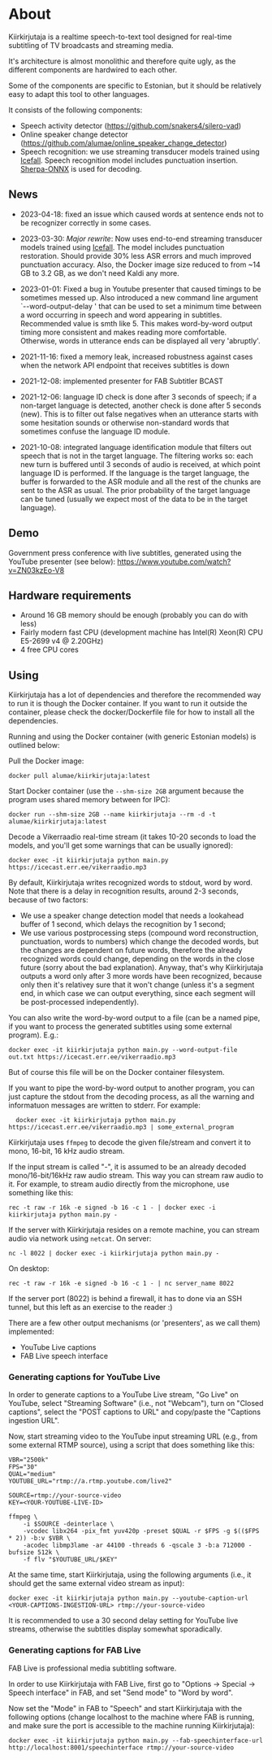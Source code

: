 # About

Kiirkirjutaja is a realtime speech-to-text tool designed for real-time subtitling of TV broadcasts
and streaming media.

It's architecture is almost monolithic and therefore quite ugly, as the different components are hardwired to each other.

Some of the components are specific to Estonian, but it should be relatively easy to adapt this tool
to other languages.

It consists of the following components:

  * Speech activity detector (https://github.com/snakers4/silero-vad)
  * Online speaker change detector (https://github.com/alumae/online_speaker_change_detector)
  * Speech recognition: we use streaming transducer models trained using [Icefall](https://github.com/k2-fsa/icefall). Speech recognition model
  includes punctuation insertion. [Sherpa-ONNX](https://github.com/k2-fsa/sherpa-onnx) is used for decoding.
  

## News
  * 2023-04-18: fixed an issue which caused words at sentence ends not to be recognizer correctly in some cases.

  * 2023-03-30: *Major rewrite*: Now uses end-to-end streaming transducer models trained using [Icefall](https://github.com/k2-fsa/icefall).
  The model includes punctuation restoration. Should provide 30% less ASR errors and much improved punctuation accuracy.
  Also, the Docker image size reduced to from ~14 GB to 3.2 GB, as we don't need Kaldi any more.
  * 2023-01-01: Fixed a bug in Youtube presenter that caused timings to be sometimes messed up. Also introduced
  a new command line argument `--word-output-delay <seconds>' that can be used to set a minimum time between a word
  occurring in speech and word appearing in subtitles. Recommended value is smth like 5. This makes word-by-word output
  timing more consistent and makes reading more comfortable. 
  Otherwise, words in utterance ends can be displayed all very 'abruptly'.

  * 2021-11-16: fixed a memory leak, increased robustness against cases when the network API endpoint that receives
  subtitles is down

  * 2021-12-08: implemented presenter for FAB Subtitler BCAST 

  * 2021-12-06: language ID check is done after 3 seconds of speech; if a non-target language is detected,
  another check is done after 5 seconds (new). This is to filter out false negatives when an utterance starts with 
  some hesitation sounds or otherwise non-standard words that sometimes confuse the language ID module.

  * 2021-10-08: integrated language identification module that filters out speech that is not in the target language.
  The filtering works so: each new turn is buffered until 3 seconds of audio is received, at which point language ID
  is performed. If the language is the target language, the buffer is forwarded to the ASR module and all the rest of the chunks
  are sent to the ASR as usual. The prior probability of the target language can be tuned (usually we expect most of 
  the data to be in the target language).

## Demo

Government press conference with live subtitles, generated using the YouTube presenter (see below):
https://www.youtube.com/watch?v=ZN03kzEo-V8

## Hardware requirements

  - Around 16 GB memory should be enough (probably you can do with less)
  - Fairly modern fast CPU (development machine has Intel(R) Xeon(R) CPU E5-2699 v4 @ 2.20GHz)
  - 4 free CPU cores


## Using

Kiirkirjutaja has a lot of dependencies and therefore the recommended way to run it is though the Docker container. 
If you want to run it outside the container, please check the docker/Dockerfile file for how to
install all the dependencies.

Running and using the Docker container (with generic Estonian models) is outlined below:

Pull the Docker image:

    docker pull alumae/kiirkirjutaja:latest

Start Docker container (use the `--shm-size 2GB` argument because the program uses shared memory between for IPC):

    docker run --shm-size 2GB --name kiirkirjutaja --rm -d -t alumae/kiirkirjutaja:latest

Decode a Vikerraadio real-time stream (it takes 10-20 seconds to load the models, and you'll get some warnings that can be usually ignored):

    docker exec -it kiirkirjutaja python main.py https://icecast.err.ee/vikerraadio.mp3

By default, Kiirkirjutaja writes recognized words to stdout, word by word. Note that there is a delay 
in recognition results, around 2-3 seconds, because of two factors:

  - We use a speaker change detection model that needs a lookahead buffer of 1 second, which delays the recognition by 1 second;
  - We use various postprocessing steps (compound word reconstruction, punctuation, words to numbers) which change the decoded
  words, but the changes are dependent on future words, therefore the already recognized words could change, 
  depending on the words in the close future (sorry about the bad explanation). Anyway, that's why Kiirkirjutaja outputs
  a word only after 3 more words have been recognized, because only then it's relativey sure that it won't change
  (unless it's a segment end, in which case we can output everything, since
  each segment will be post-processed independently).

You can also write the word-by-word output to a file (can be a named pipe, if you want to process the generated
subtitles using some external program). E.g.:

    docker exec -it kiirkirjutaja python main.py --word-output-file out.txt https://icecast.err.ee/vikerraadio.mp3

But of course this file will be on the Docker container filesystem.

If you want to pipe the word-by-word output to another program, you can just capture the stdout from the decoding process,
as all the warning and informatuon messages are written to stderr. For example:

      docker exec -it kiirkirjutaja python main.py https://icecast.err.ee/vikerraadio.mp3 | some_external_program

Kiirkirjutaja uses `ffmpeg` to decode the given file/stream and convert it to mono, 16-bit, 16 kHz audio stream. 

If the input stream
is called "-", it is assumed to be an already decoded mono/16-bit/16kHz raw audio stream. This way you can stream raw audio to it. For example, to stream
audio directly from the microphone, use something like this:

    rec -t raw -r 16k -e signed -b 16 -c 1 - | docker exec -i kiirkirjutaja python main.py -

If the server with Kiirkirjutaja resides on a remote machine, you can stream audio via network using `netcat`. On server:

    nc -l 8022 | docker exec -i kiirkirjutaja python main.py -

On desktop:

    rec -t raw -r 16k -e signed -b 16 -c 1 - | nc server_name 8022

If the server port (8022) is behind a firewall, it has to done via an SSH tunnel, but this left as an exercise to the reader :)

There are a few other output mechanisms (or 'presenters', as we call them) implemented:

  - YouTube Live captions
  - FAB Live speech interface


### Generating captions for YouTube Live

In order to generate captions to a YouTube Live stream, "Go Live" on YouTube, select "Streaming Software" (i.e., not "Webcam"), turn on "Closed captions",
select the "POST captions to URL" and copy/paste the "Captions ingestion URL".

Now, start streaming video to the YouTube input streaming URL (e.g., from some external RTMP source), using a script that does something like this:

    VBR="2500k"
    FPS="30"   
    QUAL="medium"
    YOUTUBE_URL="rtmp://a.rtmp.youtube.com/live2"

    SOURCE=rtmp://your-source-video
    KEY=<YOUR-YOUTUBE-LIVE-ID>

    ffmpeg \
        -i $SOURCE -deinterlace \
        -vcodec libx264 -pix_fmt yuv420p -preset $QUAL -r $FPS -g $(($FPS * 2)) -b:v $VBR \
        -acodec libmp3lame -ar 44100 -threads 6 -qscale 3 -b:a 712000 -bufsize 512k \
        -f flv "$YOUTUBE_URL/$KEY"


At the same time, start Kiirkirjutaja, using the following arguments (i.e., it should get the same external video stream as input):

    docker exec -it kiirkirjutaja python main.py --youtube-caption-url <YOUR-CAPTIONS-INGESTION-URL> rtmp://your-source-video

It is recommended to use a 30 second delay setting for YouTube live streams, otherwise the subtitles display somewhat
sporadically.

### Generating captions for FAB Live

FAB Live is professional media subtitling software. 

In order to use Kiirkirjutaja with FAB Live, first go to "Options -> Special -> Speech interface" in FAB, and set "Send mode" to "Word by word".

Now set the "Mode" in FAB to "Speech" and start Kiirkirjutaja with the following options (change localhost to the machine where FAB is running,
and make sure the port is accessible to the machine running Kiirkirjutaja):

    docker exec -it kiirkirjutaja python main.py --fab-speechinterface-url http://localhost:8001/speechinterface rtmp://your-source-video



 